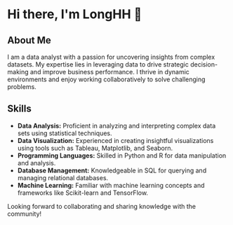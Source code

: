 # Hi there, I'm LongHH 👋

## About Me

I am a data analyst with a passion for uncovering insights from complex datasets. My expertise lies in leveraging data to drive strategic decision-making and improve business performance. I thrive in dynamic environments and enjoy working collaboratively to solve challenging problems.

## Skills

- **Data Analysis:** Proficient in analyzing and interpreting complex data sets using statistical techniques.
- **Data Visualization:** Experienced in creating insightful visualizations using tools such as Tableau, Matplotlib, and Seaborn.
- **Programming Languages:** Skilled in Python and R for data manipulation and analysis.
- **Database Management:** Knowledgeable in SQL for querying and managing relational databases.
- **Machine Learning:** Familiar with machine learning concepts and frameworks like Scikit-learn and TensorFlow.


Looking forward to collaborating and sharing knowledge with the community!
